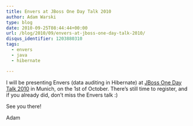 ```yaml
---
title: Envers at JBoss One Day Talk 2010
author: Adam Warski
type: blog
date: 2010-09-25T08:44:44+00:00
url: /blog/2010/09/envers-at-jboss-one-day-talk-2010/
disqus_identifier: 1203880310
tags:
  - envers
  - java
  - hibernate

---
```

I will be presenting Envers (data auditing in Hibernate) at [JBoss One Day Talk 2010][1] in Munich, on the 1st of October. There&#8217;s still time to register, and if you already did, don&#8217;t miss the Envers talk :)

See you there!

Adam

 [1]: http://onedaytalk.org/
